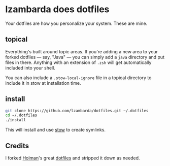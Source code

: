 # lzambarda does dotfiles

Your dotfiles are how you personalize your system. These are mine.

## topical

Everything's built around topic areas. If you're adding a new area to your forked dotfiles — say, "Java" — you can simply add a `java` directory and put files in there.
Anything with an extension of `.zsh` will get automatically included into your shell.

You can also include a `.stow-local-ignore` file in a topical directory to include it in stow at installation time.

## install

```sh
git clone https://github.com/lzambarda/dotfiles.git ~/.dotfiles
cd ~/.dotfiles
./install
```

This will install and use [stow](https://www.gnu.org/software/stow/manual/stow.html) to create symlinks.

## Credits

I forked [Holman](https://github.com/holman)'s great [dotfiles](https://github.com/holman/dotfiles) and stripped it down as needed.
